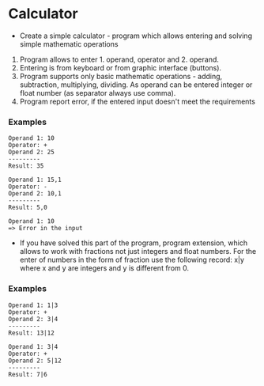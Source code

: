 # Calculator
- Create a simple calculator - program which allows entering and solving simple mathematic operations
1. Program allows to enter 1. operand, operator and 2. operand.
2. Entering is from keyboard or from graphic interface (buttons).
3. Program supports only basic mathematic operations - adding, subtraction, multiplying, dividing. As operand can be entered integer or float number (as separator always use comma).
4. Program report error, if the entered input doesn't meet the requirements

### Examples

```
Operand 1: 10
Operator: +
Operand 2: 25
---------
Result: 35

Operand 1: 15,1
Operator: -
Operand 2: 10,1
---------
Result: 5,0

Operand 1: 10
=> Error in the input
```

- If you have solved this part of the program, program extension, which allows to work with fractions not just integers and float numbers. For the enter of numbers in the form of fraction use the following record: x|y where x and y are integers and y is different from 0.

### Examples

```
Operand 1: 1|3
Operator: +
Operand 2: 3|4
---------
Result: 13|12

Operand 1: 3|4
Operator: +
Operand 2: 5|12
---------
Result: 7|6
```

